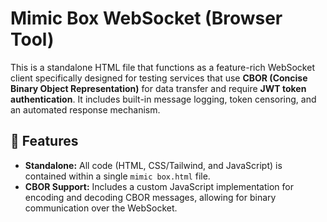 # Mimic Box WebSocket (Browser Tool)

This is a standalone HTML file that functions as a feature-rich WebSocket client specifically designed for testing services that use **CBOR (Concise Binary Object Representation)** for data transfer and require **JWT token authentication**. It includes built-in message logging, token censoring, and an automated response mechanism.

## 🚀 Features

  * **Standalone:** All code (HTML, CSS/Tailwind, and JavaScript) is contained within a single `mimic box.html` file.
  * **CBOR Support:** Includes a custom JavaScript implementation for encoding and decoding CBOR messages, allowing for binary communication over the WebSocket.